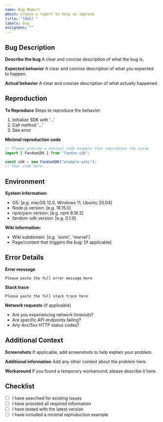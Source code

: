 ```yaml
---
name: Bug Report
about: Create a report to help us improve
title: "[BUG] "
labels: bug
assignees: ""
---
```


## Bug Description

**Describe the bug**
A clear and concise description of what the bug is.

**Expected behavior**
A clear and concise description of what you expected to happen.

**Actual behavior**
A clear and concise description of what actually happened.

## Reproduction

**To Reproduce**
Steps to reproduce the behavior:

1. Initialize SDK with '...'
2. Call method '...'
3. See error

**Minimal reproduction code**

```typescript
// Please provide a minimal code example that reproduces the issue
import { FandomSDK } from "fandom-sdk";

const sdk = new FandomSDK("example-wiki");
// Your code here...
```

## Environment

**System Information:**

- OS: [e.g. macOS 12.0, Windows 11, Ubuntu 20.04]
- Node.js version: [e.g. 18.15.0]
- npm/yarn version: [e.g. npm 8.19.2]
- fandom-sdk version: [e.g. 0.1.0]

**Wiki Information:**

- Wiki subdomain: [e.g. 'sonic', 'marvel']
- Page/content that triggers the bug: [if applicable]

## Error Details

**Error message**

```
Please paste the full error message here
```

**Stack trace**

```
Please paste the full stack trace here
```

**Network requests** (if applicable)

- Are you experiencing network timeouts?
- Are specific API endpoints failing?
- Any 4xx/5xx HTTP status codes?

## Additional Context

**Screenshots**
If applicable, add screenshots to help explain your problem.

**Additional information**
Add any other context about the problem here.

**Workaround**
If you found a temporary workaround, please describe it here.

## Checklist

- [ ] I have searched for existing issues
- [ ] I have provided all required information
- [ ] I have tested with the latest version
- [ ] I have included a minimal reproduction example
